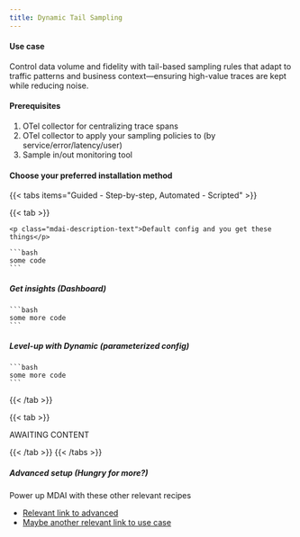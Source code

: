 ```yaml
---
title: Dynamic Tail Sampling
---
```


#### Use case

Control data volume and fidelity with tail-based sampling rules that adapt to traffic patterns and business context—ensuring high-value traces are kept while reducing noise.

#### Prerequisites

1. OTel collector for centralizing trace spans
1. OTel collector to apply your sampling policies to (by service/error/latency/user)
1. Sample in/out monitoring tool

#### Choose your preferred installation method

{{< tabs items="Guided - Step-by-step, Automated - Scripted" >}}

<!-- Tab A -->
  {{< tab >}}

    <p class="mdai-description-text">Default config and you get these things</p>

    ```bash
    some code
    ```

##### Get insights (Dashboard)

    ```bash
    some more code
    ```

##### Level-up with Dynamic (parameterized config)

    ```bash
    some more code
    ```

  {{< /tab >}}

<!-- Tab B -->
  {{< tab >}}

AWAITING CONTENT

  {{< /tab >}}
{{< /tabs >}}

##### Advanced setup (Hungry for more?)
Power up MDAI with these other relevant recipes
- [Relevant link to advanced]()
- [Maybe another relevant link to use case]()